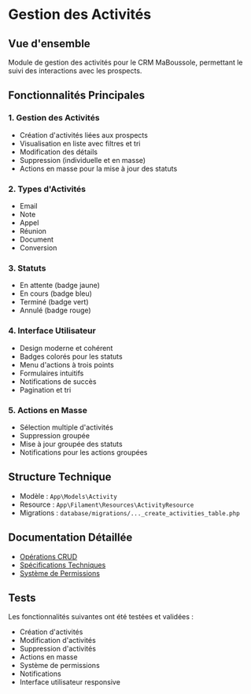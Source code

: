 # Gestion des Activités

## Vue d'ensemble

Module de gestion des activités pour le CRM MaBoussole, permettant le suivi des interactions avec les prospects.

## Fonctionnalités Principales

### 1. Gestion des Activités
- Création d'activités liées aux prospects
- Visualisation en liste avec filtres et tri
- Modification des détails
- Suppression (individuelle et en masse)
- Actions en masse pour la mise à jour des statuts

### 2. Types d'Activités
- Email
- Note
- Appel
- Réunion
- Document
- Conversion

### 3. Statuts
- En attente (badge jaune)
- En cours (badge bleu)
- Terminé (badge vert)
- Annulé (badge rouge)

### 4. Interface Utilisateur
- Design moderne et cohérent
- Badges colorés pour les statuts
- Menu d'actions à trois points
- Formulaires intuitifs
- Notifications de succès
- Pagination et tri

### 5. Actions en Masse
- Sélection multiple d'activités
- Suppression groupée
- Mise à jour groupée des statuts
- Notifications pour les actions groupées

## Structure Technique

- Modèle : `App\Models\Activity`
- Resource : `App\Filament\Resources\ActivityResource`
- Migrations : `database/migrations/..._create_activities_table.php`

## Documentation Détaillée

- [Opérations CRUD](./CRUD_OPERATIONS.md)
- [Spécifications Techniques](./TECHNICAL_SPECS.md)
- [Système de Permissions](./PERMISSIONS.md)

## Tests

Les fonctionnalités suivantes ont été testées et validées :
- Création d'activités
- Modification d'activités
- Suppression d'activités
- Actions en masse
- Système de permissions
- Notifications
- Interface utilisateur responsive
